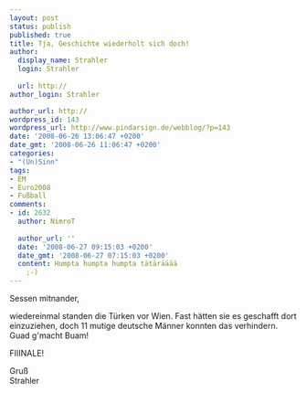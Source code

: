 ```yaml
---
layout: post
status: publish
published: true
title: Tja, Geschichte wiederholt sich doch!
author:
  display_name: Strahler
  login: Strahler
  
  url: http://
author_login: Strahler

author_url: http://
wordpress_id: 143
wordpress_url: http://www.pindarsign.de/webblog/?p=143
date: '2008-06-26 13:06:47 +0200'
date_gmt: '2008-06-26 11:06:47 +0200'
categories:
- "(Un)Sinn"
tags:
- EM
- Euro2008
- Fußball
comments:
- id: 2632
  author: NimroT
  
  author_url: ''
  date: '2008-06-27 09:15:03 +0200'
  date_gmt: '2008-06-27 07:15:03 +0200'
  content: Humpta humpta humpta tätärääää
    ;-)
---
```

<p>Sessen mitnander,</p>
<p>wiedereinmal standen die Türken vor Wien. Fast hätten sie es geschafft dort einzuziehen, doch 11 mutige deutsche Männer konnten das verhindern.<br />
Guad g'macht Buam!</p>
<p>FIIINALE!</p>
<p>Gruß<br />
Strahler</p>

